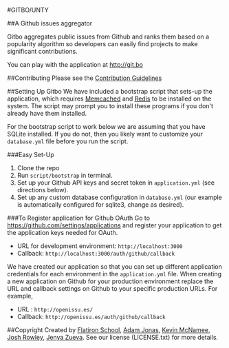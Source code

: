 #GITBO/UNTY

##A Github issues aggregator

Gitbo aggregates public issues from Github and ranks them based on a popularity algorithm so developers can easily find projects to make significant contributions.

You can play with the application at <http://git.bo>

##Contributing
Please see the [Contribution Guidelines](https://github.com/flatiron-school/gitbo/blob/master/CONTRIBUTING.md)

##Setting Up Gitbo
We have included a bootstrap script that sets-up the application, which requires [Memcached](http://memcached.org/) and [Redis](http://redis.io/) to be installed on the system. The script may prompt you to install these programs if you don't already have them installed.

For the bootstrap script to work below we are assuming that you have SQLite installed. If you do not, then you likely want to customize your `database.yml` file before you run the script.

###Easy Set-Up
1. Clone the repo
2. Run `script/bootstrap` in terminal.
3. Set up your Github API keys and secret token in `application.yml` (see directions below).
4. Set up any custom database configuration in `database.yml` (our example is automatically configured for sqlite3, change as desired).

###To Register application for Github OAuth
Go to <https://github.com/settings/applications> and register your application to get the application keys needed for OAuth.

- URL for development environment: `http://localhost:3000`
- Callback: `http://localhost:3000/auth/github/callback`

We have created our application so that you can set up different application credentials for each environment in the `application.yml` file. When creating a new application on Github for your production environment replace the URL and callback settings on Github to your specific production URLs. For example,

- URL : `http://openissu.es/`
- Callback: `http://openissu.es/auth/github/callback`


##Copyright
Created by [Flatiron School](http://flatironschool.com/), [Adam Jonas](https://github.com/ajonas04), [Kevin McNamee](https://github.com/kevinmcnamee), [Josh Rowley](https://github.com/joshrowley), [Jenya Zueva](https://github.com/innatewonderer). See our license (LICENSE.txt) for more details.
